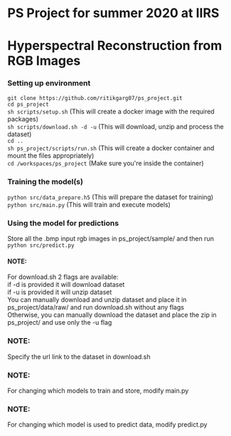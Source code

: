 # PS Project for summer 2020 at IIRS
# Hyperspectral Reconstruction from RGB Images

### Setting up environment 

`git clone https://github.com/ritikgarg07/ps_project.git`  
`cd ps_project`  
`sh scripts/setup.sh`              (This will create a docker image with the required packages)      
`sh scripts/download.sh -d -u`     (This will download, unzip and process the dataset)  
`cd ..`  
`sh ps_project/scripts/run.sh`     (This will create a docker container and mount the files appropriately)  
`cd /workspaces/ps_project`        (Make sure you're inside the container)  

### Training the model(s)

`python src/data_prepare.h5`       (This will prepare the dataset for training)  
`python src/main.py`               (This will train and execute models)  
  
### Using the model for predictions

Store all the .bmp input rgb images in ps_project/sample/ and then run  
`python src/predict.py`

#### NOTE:   
For download.sh 2 flags are available:     
   if -d is provided it will download dataset      
   if -u is provided it will unzip dataset      
   You can manually download and unzip dataset and place it in ps_project/data/raw/ and run download.sh without any flags    
   Otherwise, you can manually download the dataset and place the zip in ps_project/ and use only the -u flag

### NOTE:    
   Specify the url link to the dataset in download.sh        

### NOTE:
   For changing which models to train and store, modify main.py

### NOTE: 
   For changing which model is used to predict data, modify predict.py
